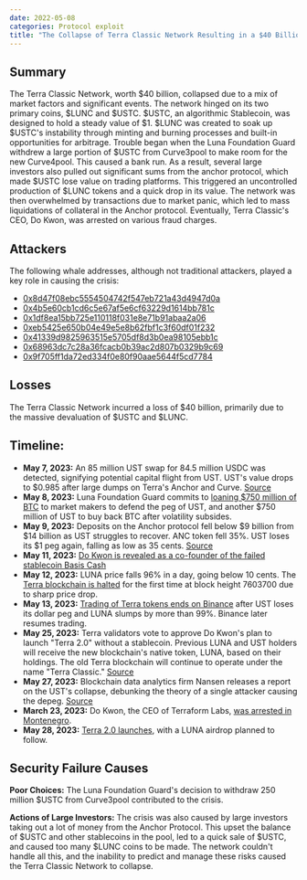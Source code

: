 ```yaml
---
date: 2022-05-08
categories: Protocol exploit
title: "The Collapse of Terra Classic Network Resulting in a $40 Billion Loss"
---
```


## Summary

The Terra Classic Network, worth $40 billion, collapsed due to a mix of market factors and significant events. The network hinged on its two primary coins, $LUNC and $USTC. $USTC, an algorithmic Stablecoin, was designed to hold a steady value of $1. $LUNC was created to soak up $USTC's instability through minting and burning processes and built-in opportunities for arbitrage. Trouble began when the Luna Foundation Guard withdrew a large portion of $USTC from Curve3pool to make room for the new Curve4pool. This caused a bank run. As a result, several large investors also pulled out significant sums from the anchor protocol, which made $USTC lose value on trading platforms. This triggered an uncontrolled production of $LUNC tokens and a quick drop in its value. The network was then overwhelmed by transactions due to market panic, which led to mass liquidations of collateral in the Anchor protocol. Eventually, Terra Classic's CEO, Do Kwon, was arrested on various fraud charges.

## Attackers

The following whale addresses, although not traditional attackers, played a key role in causing the crisis:

- [0x8d47f08ebc5554504742f547eb721a43d4947d0a](https://etherscan.io/address/0x8d47f08ebc5554504742f547eb721a43d4947d0a)
- [0x4b5e60cb1cd6c5e67af5e6cf63229d1614bb781c](https://etherscan.io/address/0x4b5e60cb1cd6c5e67af5e6cf63229d1614bb781c)
- [0x1df8ea15bb725e110118f031e8e71b91abaa2a06](https://etherscan.io/address/0x1df8ea15bb725e110118f031e8e71b91abaa2a06)
- [0xeb5425e650b04e49e5e8b62fbf1c3f60df01f232](https://etherscan.io/address/0xeb5425e650b04e49e5e8b62fbf1c3f60df01f232)
- [0x41339d9825963515e5705df8d3b0ea98105ebb1c](https://etherscan.io/address/0x41339d9825963515e5705df8d3b0ea98105ebb1c)
- [0x68963dc7c28a36fcacb0b39ac2d807b0329b9c69](https://etherscan.io/address/0x68963dc7c28a36fcacb0b39ac2d807b0329b9c69)
- [0x9f705ff1da72ed334f0e80f90aae5644f5cd7784](https://etherscan.io/address/0x9f705ff1da72ed334f0e80f90aae5644f5cd7784)

## Losses

The Terra Classic Network incurred a loss of $40 billion, primarily due to the massive devaluation of $USTC and $LUNC.

## Timeline:

- **May 7, 2023:** An 85 million UST swap for 84.5 million USDC was detected, signifying potential capital flight from UST. UST's value drops to $0.985 after large dumps on Terra's Anchor and Curve. [Source](https://www.coindesk.com/business/2022/05/08/ust-briefly-loses-peg-luna-drops-10/)
- **May 8, 2023:** Luna Foundation Guard commits to [loaning $750 million of BTC](https://twitter.com/LFG_org/status/1523512196965167104) to market makers to defend the peg of UST, and another $750 million of UST to buy back BTC after volatility subsides. 
- **May 9, 2023:** Deposits on the Anchor protocol fell below $9 billion from $14 billion as UST struggles to recover. ANC token fell 35%. UST loses its $1 peg again, falling as low as 35 cents. [Source](https://www.coindesk.com/markets/2022/05/09/investors-flee-terras-anchor-as-ust-stablecoin-repeatedly-loses-1-peg/)
- **May 11, 2023:** [Do Kwon is revealed as a co-founder of the failed stablecoin Basis Cash](https://cryptobriefing.com/do-kwon-outed-basis-cash/#:~:text=Terra%20founder%20Do%20Kwon%20has%20been%20revealed%20to,project%20forced%20to%20shut%20down%20amid%20regulatory%20concerns.)
- **May 12, 2023:** LUNA price falls 96% in a day, going below 10 cents. The [Terra blockchain is halted](https://twitter.com/terra_money/status/1524935730308456448?s=20&t=2hnFxgf30_cXALsWTRex1w) for the first time at block height 7603700 due to sharp price drop.
- **May 13, 2023:** [Trading of Terra tokens ends on Binance](https://www.binance.com/en/support/announcement/luna-ust-trading-suspended-f68451879a1841a6a0f44025735d9236) after UST loses its dollar peg and LUNA slumps by more than 99%. Binance later resumes trading. 
- **May 25, 2023:** Terra validators vote to approve Do Kwon's plan to launch "Terra 2.0" without a stablecoin. Previous LUNA and UST holders will receive the new blockchain's native token, LUNA, based on their holdings. The old Terra blockchain will continue to operate under the name "Terra Classic." [Source](https://www.coindesk.com/tech/2022/05/25/terra-snapshot-expected-this-week-heres-how-new-luna-will-be-distributed/)
- **May 27, 2023:** Blockchain data analytics firm Nansen releases a report on the UST's collapse, debunking the theory of a single attacker causing the depeg. [Source](https://www.coindesk.com/layer2/2022/05/27/nansen-research-debunks-single-attacker-myth-in-terras-collapse/)
- **March 23, 2023:** Do Kwon, the CEO of Terraform Labs, [was arrested in Montenegro](https://edition.cnn.com/2023/03/23/tech/south-korea-do-kwon-terra-fraud-arrest-hnk-intl/index.html).
- **May 28, 2023:** [Terra 2.0 launches](https://www.coindesk.com/tech/2022/05/27/new-terra-blockchain-expected-to-launch-on-saturday-luna-airdrop-to-follow/), with a LUNA airdrop planned to follow.


## Security Failure Causes

**Poor Choices:** The Luna Foundation Guard's decision to withdraw 250 million $USTC from Curve3pool contributed to the crisis.

**Actions of Large Investors:** The crisis was also caused by large investors taking out a lot of money from the Anchor Protocol. This upset the balance of $USTC and other stablecoins in the pool, led to a quick sale of $USTC, and caused too many $LUNC coins to be made. The network couldn't handle all this, and the inability to predict and manage these risks caused the Terra Classic Network to collapse.
